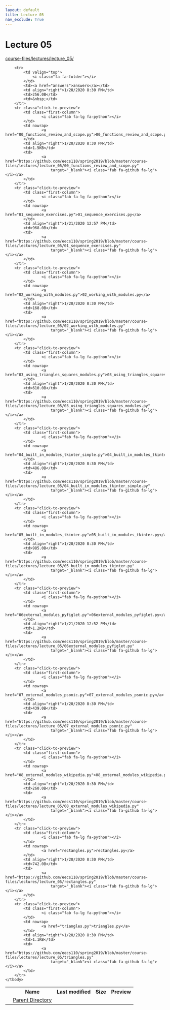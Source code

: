 ```yaml
---
layout: default
title: Lecture 05
nav_exclude: True
---
```


# Lecture 05

[course-files/lectures/lecture_05/](.)

<table class="tbl-files">
    <tbody>
        <tr>
            <th valign="top"></th>
            <th>Name</th>
            <th>Last modified</th>
            <th>Size</th>
            <th>Preview</th>
        </tr>
        <tr>
            <td valign="top">
                <i class="fa fa-folder-open"></i>
            </td>
            <td><a href="../">Parent Directory</a></td>
            <td>&nbsp;</td>
            <td>&nbsp;</td>
            <td>&nbsp;</td>
        </tr>

        <tr>
            <td valign="top">
                <i class="fa fa-folder"></i>
            </td>
            <td><a href="answers">answers</a></td>
            <td align="right">1/20/2020 8:30 PM</td>
            <td>256.0B</td>
            <td>&nbsp;</td>
        </tr>
        <tr class="click-to-preview">
            <td class="first-column">
                    <i class="fab fa-lg fa-python"></i>
            </td>
            <td nowrap>
                    <a href="00_functions_review_and_scope.py">00_functions_review_and_scope.py</a>
            </td>
            <td align="right">1/20/2020 8:30 PM</td>
            <td>1.5KB</td>
            <td>
                    <a href="https://github.com/eecs110/spring2019/blob/master/course-files/lectures/lecture_05/00_functions_review_and_scope.py"
                        target="_blank"><i class="fab fa-github fa-lg"></i></a>
            </td>
        </tr>
        <tr class="click-to-preview">
            <td class="first-column">
                    <i class="fab fa-lg fa-python"></i>
            </td>
            <td nowrap>
                    <a href="01_sequence_exercises.py">01_sequence_exercises.py</a>
            </td>
            <td align="right">1/21/2020 12:57 PM</td>
            <td>968.0B</td>
            <td>
                    <a href="https://github.com/eecs110/spring2019/blob/master/course-files/lectures/lecture_05/01_sequence_exercises.py"
                        target="_blank"><i class="fab fa-github fa-lg"></i></a>
            </td>
        </tr>
        <tr class="click-to-preview">
            <td class="first-column">
                    <i class="fab fa-lg fa-python"></i>
            </td>
            <td nowrap>
                    <a href="02_working_with_modules.py">02_working_with_modules.py</a>
            </td>
            <td align="right">1/20/2020 8:30 PM</td>
            <td>168.0B</td>
            <td>
                    <a href="https://github.com/eecs110/spring2019/blob/master/course-files/lectures/lecture_05/02_working_with_modules.py"
                        target="_blank"><i class="fab fa-github fa-lg"></i></a>
            </td>
        </tr>
        <tr class="click-to-preview">
            <td class="first-column">
                    <i class="fab fa-lg fa-python"></i>
            </td>
            <td nowrap>
                    <a href="03_using_triangles_squares_modules.py">03_using_triangles_squares_modules.py</a>
            </td>
            <td align="right">1/20/2020 8:30 PM</td>
            <td>610.0B</td>
            <td>
                    <a href="https://github.com/eecs110/spring2019/blob/master/course-files/lectures/lecture_05/03_using_triangles_squares_modules.py"
                        target="_blank"><i class="fab fa-github fa-lg"></i></a>
            </td>
        </tr>
        <tr class="click-to-preview">
            <td class="first-column">
                    <i class="fab fa-lg fa-python"></i>
            </td>
            <td nowrap>
                    <a href="04_built_in_modules_tkinter_simple.py">04_built_in_modules_tkinter_simple.py</a>
            </td>
            <td align="right">1/20/2020 8:30 PM</td>
            <td>486.0B</td>
            <td>
                    <a href="https://github.com/eecs110/spring2019/blob/master/course-files/lectures/lecture_05/04_built_in_modules_tkinter_simple.py"
                        target="_blank"><i class="fab fa-github fa-lg"></i></a>
            </td>
        </tr>
        <tr class="click-to-preview">
            <td class="first-column">
                    <i class="fab fa-lg fa-python"></i>
            </td>
            <td nowrap>
                    <a href="05_built_in_modules_tkinter.py">05_built_in_modules_tkinter.py</a>
            </td>
            <td align="right">1/20/2020 8:30 PM</td>
            <td>985.0B</td>
            <td>
                    <a href="https://github.com/eecs110/spring2019/blob/master/course-files/lectures/lecture_05/05_built_in_modules_tkinter.py"
                        target="_blank"><i class="fab fa-github fa-lg"></i></a>
            </td>
        </tr>
        <tr class="click-to-preview">
            <td class="first-column">
                    <i class="fab fa-lg fa-python"></i>
            </td>
            <td nowrap>
                    <a href="06external_modules_pyfiglet.py">06external_modules_pyfiglet.py</a>
            </td>
            <td align="right">1/21/2020 12:52 PM</td>
            <td>1.2KB</td>
            <td>
                    <a href="https://github.com/eecs110/spring2019/blob/master/course-files/lectures/lecture_05/06external_modules_pyfiglet.py"
                        target="_blank"><i class="fab fa-github fa-lg"></i></a>
            </td>
        </tr>
        <tr class="click-to-preview">
            <td class="first-column">
                    <i class="fab fa-lg fa-python"></i>
            </td>
            <td nowrap>
                    <a href="07_external_modules_psonic.py">07_external_modules_psonic.py</a>
            </td>
            <td align="right">1/20/2020 8:30 PM</td>
            <td>439.0B</td>
            <td>
                    <a href="https://github.com/eecs110/spring2019/blob/master/course-files/lectures/lecture_05/07_external_modules_psonic.py"
                        target="_blank"><i class="fab fa-github fa-lg"></i></a>
            </td>
        </tr>
        <tr class="click-to-preview">
            <td class="first-column">
                    <i class="fab fa-lg fa-python"></i>
            </td>
            <td nowrap>
                    <a href="08_external_modules_wikipedia.py">08_external_modules_wikipedia.py</a>
            </td>
            <td align="right">1/20/2020 8:30 PM</td>
            <td>260.0B</td>
            <td>
                    <a href="https://github.com/eecs110/spring2019/blob/master/course-files/lectures/lecture_05/08_external_modules_wikipedia.py"
                        target="_blank"><i class="fab fa-github fa-lg"></i></a>
            </td>
        </tr>
        <tr class="click-to-preview">
            <td class="first-column">
                    <i class="fab fa-lg fa-python"></i>
            </td>
            <td nowrap>
                    <a href="rectangles.py">rectangles.py</a>
            </td>
            <td align="right">1/20/2020 8:30 PM</td>
            <td>742.0B</td>
            <td>
                    <a href="https://github.com/eecs110/spring2019/blob/master/course-files/lectures/lecture_05/rectangles.py"
                        target="_blank"><i class="fab fa-github fa-lg"></i></a>
            </td>
        </tr>
        <tr class="click-to-preview">
            <td class="first-column">
                    <i class="fab fa-lg fa-python"></i>
            </td>
            <td nowrap>
                    <a href="triangles.py">triangles.py</a>
            </td>
            <td align="right">1/20/2020 8:30 PM</td>
            <td>1.1KB</td>
            <td>
                    <a href="https://github.com/eecs110/spring2019/blob/master/course-files/lectures/lecture_05/triangles.py"
                        target="_blank"><i class="fab fa-github fa-lg"></i></a>
            </td>
        </tr>
    </tbody>
</table>


